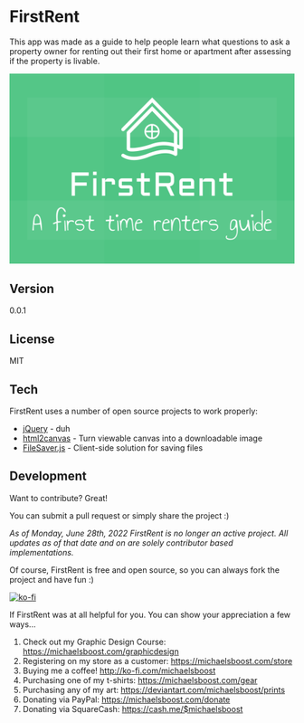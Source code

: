 FirstRent
===================

This app was made as a guide to help people learn what questions to ask a property owner for renting out their first home or apartment after assessing if the property is livable.

![](https://raw.githubusercontent.com/michaelsboost/FirstRent/gh-pages/header.png)

Version
-------------

0.0.1

License
-------------

MIT 

Tech
-------------

FirstRent uses a number of open source projects to work properly:

* [jQuery](http://jquery.com/) - duh
* [html2canvas](https://html2canvas.hertzen.com) - Turn viewable canvas into a downloadable image
* [FileSaver.js](https://github.com/eligrey/FileSaver.js/) - Client-side solution for saving files

Development
-------------

Want to contribute? Great!  

You can submit a pull request or simply share the project :)

*As of Monday, June 28th, 2022 FirstRent is no longer an active project.
All updates as of that date and on are solely contributor based implementations.*

Of course, FirstRent is free and open source, so you can always fork the project and have fun :)

[![ko-fi](https://az743702.vo.msecnd.net/cdn/kofi2.png?v=0)](https://ko-fi.com/michaelsboost)

If FirstRent was at all helpful for you. You can show your appreciation a few ways...

1) Check out my Graphic Design Course: https://michaelsboost.com/graphicdesign  
2) Registering on my store as a customer: https://michaelsboost.com/store  
3) Buying me a coffee! http://ko-fi.com/michaelsboost  
4) Purchasing one of my t-shirts: https://michaelsboost.com/gear  
5) Purchasing any of my art: https://deviantart.com/michaelsboost/prints  
6) Donating via PayPal: https://michaelsboost.com/donate  
7) Donating via SquareCash: https://cash.me/$michaelsboost  
